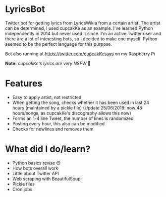 # LyricsBot
Twitter bot for getting lyrics from LyricsWikia from a certain artist. The artist can be determined, I used cupcakKe as an example. I've learned Python independently in 2014 but never used it since. I'm an active Twitter user and there are a lot of interesting bots, so I decided to make one myself. Python seemed to be the perfect language for this purpose.

Bot also running at https://twitter.com/cupcakKesays on my Raspberry Pi

**Note:** *cupcakKe's lyrics are very NSFW* 👀

# Features
  - Easy to apply artist, not restricted
  - When getting the song, checks whether it has been used in last 24 hours (maintained by a pickle file) (Update 25/06/2018: now 48 hours/songs, as cupcakKe's discography allows this now)
  - Forms an 1-4 line Tweet, the number of lines is randomized
  - Posting every hour, this also can be modified
  - Checks for newlines and removes them
  
 # What did I do/learn?
  - Python basics revise 😉
  - How bots overall work
  - Little about Twitter API
  - Web scraping with BeautifulSoup
  - Pickle files
  - Cron jobs
